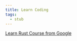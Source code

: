```yaml
---
title: Learn Coding
tags:
  - stub
---
```


[Learn Rust Course from Google](https://google.github.io/comprehensive-rust/welcome.html)

